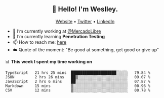 <h2 align="center">👋 Hello! I'm Weslley.</h2>
<p align="center">
  <a href="http://weslleyneri.com.br">Website</a> •
  <a href="https://twitter.com/Weslley_Neri">Twitter</a> •
  <a href="https://www.linkedin.com/in/weslley-neri-3658908b">LinkedIn</a>
</p>


- 🔭 I’m currently working at [@MercadoLibre](https://github.com/mercadolibre)
- 🌱 I’m currently learning **Penetration Testing**
- 📫 How to reach me: [here](mailto:weslley39@gmail.com)
- ☁️ Quote of the moment: "Be good at something, get good or give up"

📊 **This week I spent my time working on**
<!--START_SECTION:waka-->
```text
TypeScript   21 hrs 25 mins  ████████████████████░░░░░   79.84 % 
JSON         2 hrs 26 mins   ██▒░░░░░░░░░░░░░░░░░░░░░░   09.07 % 
JavaScript   2 hrs 6 mins    ██░░░░░░░░░░░░░░░░░░░░░░░   07.87 % 
Markdown     15 mins         ▒░░░░░░░░░░░░░░░░░░░░░░░░   00.96 % 
CSV          12 mins         ▒░░░░░░░░░░░░░░░░░░░░░░░░   00.78 % 
```
<!--END_SECTION:waka-->

<!-- Inspired by https://github.com/gruselhaus/gruselhaus -->